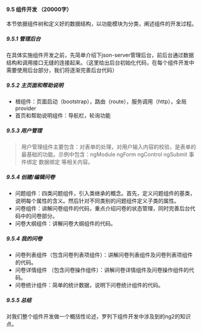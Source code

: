 #### 9.5 组件开发 （20000字）

本节依据组件树和定义好的数据结构，以功能模块为分类，阐述组件的开发过程。

##### 9.5.1 管理后台

在具体实施组件开发之前，先简单介绍下json-server管理后台，前后台通过数据结构和调用接口无缝的连接起来。（这里给出后台初始化代码，在每个组件开发中需要使用后台部分，我们将逐渐完善后台代码）

##### 9.5.2 主页面和帮助说明

- 根组件：页面启动（bootstrap），路由（route），服务调用（http），全局provider
- 首页和帮助说明组件：导航栏，轮询功能

##### 9.5.3 用户管理

> 用户管理组件主要包含：对表单的处理，对用户输入内容的校验，是表单的最基础的功能。示例中包含：ngModule ngForm ngControl ngSubmit 事件绑定 数据绑定 等相关内容。

##### 9.5.4 创建/编辑问卷

- 问题组件：四类问题组件，引入类继承的概念。首先，定义问题组件的基类，说明每个属性的含义。然后针对不同类别的问题组件定义子类的属性。
- 问卷组件：讲解问卷组件的代码，重点介绍问卷的状态管理，同时完善后台代码中的问卷部分。
- 问卷大纲组件：讲解问卷大纲组件的代码。

##### 9.5.4 我的问卷

- 问卷列表组件（包含问卷列表项组件）：讲解问卷列表组件及问卷列表项组件的代码。
- 问卷详情组件 （包含问卷操作组件）：讲解问卷详情组件及问卷操作组件的代码。
- 问卷统计组件：简单的统计数据，说明下问卷统计组件的代码。

##### 9.5.5 总结

对我们整个组件开发做一个概括性论述，罗列下组件开发中涉及到的ng2的知识点。